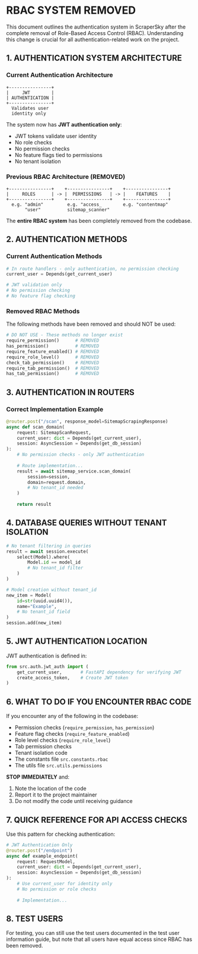 # RBAC SYSTEM REMOVED

This document outlines the authentication system in ScraperSky after the complete removal of Role-Based Access Control (RBAC). Understanding this change is crucial for all authentication-related work on the project.

## 1. AUTHENTICATION SYSTEM ARCHITECTURE

### Current Authentication Architecture

```
+----------------+    
|     JWT        |    
| AUTHENTICATION |    
+----------------+    
  Validates user
  identity only
```

The system now has **JWT authentication only**:

- JWT tokens validate user identity
- No role checks
- No permission checks
- No feature flags tied to permissions
- No tenant isolation

### Previous RBAC Architecture (REMOVED)

```
+----------------+    +----------------+    +----------------+
|     ROLES      | -> |  PERMISSIONS   | -> |    FEATURES    |
+----------------+    +----------------+    +----------------+
  e.g. "admin"         e.g. "access_        e.g. "contentmap"
       "user"          sitemap_scanner"
```

The **entire RBAC system** has been completely removed from the codebase.

## 2. AUTHENTICATION METHODS

### Current Authentication Methods

```python
# In route handlers - only authentication, no permission checking
current_user = Depends(get_current_user)

# JWT validation only
# No permission checking
# No feature flag checking
```

### Removed RBAC Methods

The following methods have been removed and should NOT be used:

```python
# DO NOT USE - These methods no longer exist
require_permission()      # REMOVED
has_permission()          # REMOVED
require_feature_enabled() # REMOVED
require_role_level()      # REMOVED
check_tab_permission()    # REMOVED
require_tab_permission()  # REMOVED
has_tab_permission()      # REMOVED
```

## 3. AUTHENTICATION IN ROUTERS

### Correct Implementation Example

```python
@router.post("/scan", response_model=SitemapScrapingResponse)
async def scan_domain(
    request: SitemapScanRequest,
    current_user: dict = Depends(get_current_user),
    session: AsyncSession = Depends(get_db_session)
):
    # No permission checks - only JWT authentication
    
    # Route implementation...
    result = await sitemap_service.scan_domain(
        session=session,
        domain=request.domain,
        # No tenant_id needed
    )
    
    return result
```

## 4. DATABASE QUERIES WITHOUT TENANT ISOLATION

```python
# No tenant filtering in queries
result = await session.execute(
    select(Model).where(
        Model.id == model_id
        # No tenant_id filter
    )
)

# Model creation without tenant_id
new_item = Model(
    id=str(uuid.uuid4()),
    name="Example",
    # No tenant_id field
)
session.add(new_item)
```

## 5. JWT AUTHENTICATION LOCATION

JWT authentication is defined in:

```python
from src.auth.jwt_auth import (
    get_current_user,       # FastAPI dependency for verifying JWT
    create_access_token,    # Create JWT token
)
```

## 6. WHAT TO DO IF YOU ENCOUNTER RBAC CODE

If you encounter any of the following in the codebase:

- Permission checks (`require_permission`, `has_permission`)
- Feature flag checks (`require_feature_enabled`)
- Role level checks (`require_role_level`)
- Tab permission checks
- Tenant isolation code
- The constants file `src.constants.rbac`
- The utils file `src.utils.permissions`

**STOP IMMEDIATELY** and:

1. Note the location of the code
2. Report it to the project maintainer
3. Do not modify the code until receiving guidance

## 7. QUICK REFERENCE FOR API ACCESS CHECKS

Use this pattern for checking authentication:

```python
# JWT Authentication Only
@router.post("/endpoint")
async def example_endpoint(
    request: RequestModel,
    current_user: dict = Depends(get_current_user),
    session: AsyncSession = Depends(get_db_session)
):
    # Use current_user for identity only
    # No permission or role checks
    
    # Implementation...
```

## 8. TEST USERS

For testing, you can still use the test users documented in the test user information guide, but note that all users have equal access since RBAC has been removed.